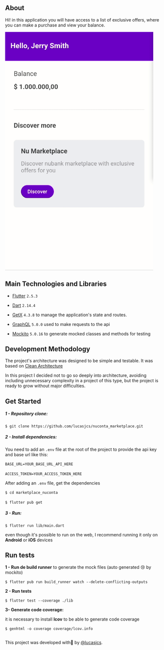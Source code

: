 ## About

Hi! in this application you will have access to a list of exclusive offers, where you can make a purchase and view your balance.

![](numarketplace.gif)

## Main Technologies and Libraries

- [Flutter](https://docs.flutter.dev/get-started/install?utm_source=google) `2.5.3`

- [Dart](https://dart.dev/) `2.14.4`

- [GetX](https://github.com/jonataslaw/getx) `4.3.8` to manage the application's state and routes.

- [GraphQL](https://pub.dev/packages/graphql) `5.0.0` used to make requests to the api

- [Mockito](https://pub.dev/packages/mockito) `5.0.16` to generate mocked classes and methods for testing

## Development Methodology

The project's architecture was designed to be simple and testable. It was based on [Clean Architecture](https://blog.cleancoder.com/uncle-bob/2012/08/13/the-clean-architecture.html)

In this project I decided not to go so deeply into architecture, avoiding including unnecessary complexity in a project of this type, but the project is ready to grow without major difficulties.

## Get Started

##### 1 - Repository clone:

```
$ git clone https://github.com/lucasjcs/nuconta_marketplace.git
```

##### 2 - Install dependencies:

You need to add an `.env` file at the root of the project to provide the api key and base url like this:

```
BASE_URL=YOUR_BASE_URL_API_HERE

ACCESS_TOKEN=YOUR_ACCESS_TOKEN_HERE
```

After adding an `.env` file, get the dependencies

```
$ cd marketplace_nuconta

$ flutter pub get
```

##### 3 - Run:

```
$ flutter run lib/main.dart
```

even though it's possible to run on the web, I recommend running it only on **Android** or **iOS** devices

## Run tests

**1 - Run de build runner**
to generate the mock files (auto generated :cry: by mockito)

```
$ flutter pub run build_runner watch --delete-conflicting-outputs
```

**2 - Run tests**

```
$ flutter test --coverage ./lib
```

**3- Generate code coverage:**

it is necessary to install **lcov** to be able to generate code coverage

```
$ genhtml -o coverage coverage/lcov.info
```

##

This project was developed with:purple_heart: by [@lucasjcs](https://github.com/lucasjcs).
